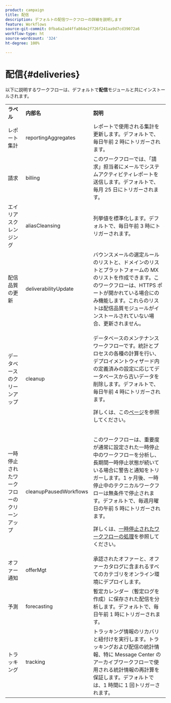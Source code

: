 ```yaml
---
product: campaign
title: 配信
description: デフォルトの配信ワークフローの詳細を説明します
feature: Workflows
source-git-commit: 0fba6a2ad4ffa864e2f726f241aa9d7cd39072a6
workflow-type: ht
source-wordcount: '324'
ht-degree: 100%

---
```



# 配信{#deliveries}



以下に説明するワークフローは、デフォルトで&#x200B;**配信**&#x200B;モジュールと共にインストールされます。

<table> 
 <tbody> 
  <tr> 
   <td> <strong>ラベル</strong><br /> </td> 
   <td> <strong>内部名</strong><br /> </td> 
   <td> <strong>説明</strong><br /> </td> 
  </tr> 
  <tr> 
   <td> <span class="uicontrol">レポート集計</span> <br /> </td> 
   <td> <span class="uicontrol">reportingAggregates</span> <br /> </td> 
   <td> レポートで使用される集計を更新します。デフォルトで、毎日午前 2 時にトリガーされます。<br /> </td> 
  </tr> 
  <tr> 
   <td> <span class="uicontrol">請求</span> <br /> </td> 
   <td> <span class="uicontrol">billing</span> <br /> </td> 
   <td> このワークフローでは、「請求」担当者にメールでシステムアクティビティレポートを送信します。デフォルトで、毎月 25 日にトリガーされます。<br /> </td> 
  </tr> 
  <tr> 
   <td> <span class="uicontrol">エイリアスクレンジング</span> <br /> </td> 
   <td> <span class="uicontrol">aliasCleansing</span> <br /> </td> 
   <td> 列挙値を標準化します。デフォルトで、毎日午前 3 時にトリガーされます。<br /> </td> 
  </tr> 
  <tr> 
   <td> <span class="uicontrol">配信品質の更新</span> <br /> </td> 
   <td> <span class="uicontrol">deliverabilityUpdate</span> <br /> </td> 
   <td> バウンスメールの選定ルールのリストと、ドメインのリストとプラットフォームの MX のリストを作成できます。このワークフローは、HTTPS ポートが開かれている場合にのみ機能します。これらのリストは配信品質モジュールがインストールされていない場合、更新されません。<br /> </td> 
  </tr> 
  <tr> 
   <td> <span class="uicontrol">データベースのクリーンアップ</span> <br /> </td> 
   <td> <span class="uicontrol">cleanup</span> <br /> </td> 
   <td> <p>データベースのメンテナンスワークフローです。統計とプロセスの各種の計算を行い、デプロイメントウィザード内の定義済みの設定に応じてデータベースから古いデータを削除します。デフォルトで、毎日午前 4 時にトリガーされます。</p> <p>詳しくは、この<a href="../../production/using/database-cleanup-workflow.md">ページ</a>を参照してください。</p> </td> 
  </tr> 
  <tr> 
   <td> <span class="uicontrol">一時停止されたワークフローのクリーンアップ</span> <br /> </td> 
   <td> <span class="uicontrol">cleanupPausedWorkflows</span> <br /> </td> 
   <td> <p>このワークフローは、重要度が通常に設定された一時停止中のワークフローを分析し、長期間一時停止状態が続いている場合に警告と通知をトリガーします。1 ヶ月後、一時停止中のテクニカルワークフローは無条件で停止されます。デフォルトで、毎週月曜日の午前 5 時にトリガーされます。</p> <p>詳しくは、<a href="monitoring-workflow-execution.md#handling-of-paused-workflows" target="_blank">一時停止されたワークフローの処理</a>を参照してください。</p></td> 
  </tr> 
  <tr> 
   <td> <span class="uicontrol">オファー通知</span> <br /> </td> 
   <td> <span class="uicontrol">offerMgt</span> <br /> </td> 
   <td> 承認されたオファーと、オファーカタログに含まれるすべてのカテゴリをオンライン環境にデプロイします。<br /> </td> 
  </tr> 
  <tr> 
   <td> <span class="uicontrol">予測</span> <br /> </td> 
   <td> <span class="uicontrol">forecasting</span> <br /> </td> 
   <td> 暫定カレンダー（暫定ログを作成）に保存された配信を分析します。デフォルトで、毎日午前 1 時にトリガーされます。<br /> </td> 
  </tr> 
  <tr> 
   <td> <span class="uicontrol">トラッキング</span> <br /> </td> 
   <td> <span class="uicontrol">tracking</span> <br /> </td> 
   <td> トラッキング情報のリカバリと紐付けを実行します。トラッキングおよび配信の統計情報、特に Message Center のアーカイブワークフローで使用される統計情報の再計算を保証します。デフォルトでは、1 時間に 1 回トリガーされます。<br /> </td> 
  </tr> 
 </tbody> 
</table>

